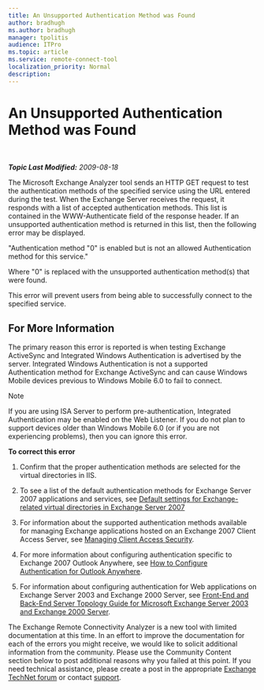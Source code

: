 ```yaml
---
title: An Unsupported Authentication Method was Found
author: bradhugh
ms.author: bradhugh
manager: tpolitis
audience: ITPro 
ms.topic: article 
ms.service: remote-connect-tool
localization_priority: Normal
description: 
---
```


<div data-xmlns="https://www.w3.org/1999/xhtml">

<div class="topic" data-xmlns="https://www.w3.org/1999/xhtml" data-msxsl="urn:schemas-microsoft-com:xslt" data-cs="https://msdn.microsoft.com/">

<div data-asp="https://msdn2.microsoft.com/asp">

# An Unsupported Authentication Method was Found

</div>

<div id="mainSection">

<div id="mainBody">

<span> </span>

_**Topic Last Modified:** 2009-08-18_

The Microsoft Exchange Analyzer tool sends an HTTP GET request to test the authentication methods of the specified service using the URL entered during the test. When the Exchange Server receives the request, it responds with a list of accepted authentication methods. This list is contained in the WWW-Authenticate field of the response header. If an unsupported authentication method is returned in this list, then the following error may be displayed.

"Authentication method "0" is enabled but is not an allowed Authentication method for this service."

Where "0" is replaced with the unsupported authentication method(s) that were found.

This error will prevent users from being able to successfully connect to the specified service.

<div>

## For More Information

The primary reason this error is reported is when testing Exchange ActiveSync and Integrated Windows Authentication is advertised by the server. Integrated Windows Authentication is not a supported Authentication method for Exchange ActiveSync and can cause Windows Mobile devices previous to Windows Mobile 6.0 to fail to connect.

<div class="alert">


> [!NOTE]
> If you are using ISA Server to perform pre-authentication, Integrated Authentication may be enabled on the Web Listener. If you do not plan to support devices older than Windows Mobile 6.0 (or if you are not experiencing problems), then you can ignore this error.


</div>

**To correct this error**

1.  Confirm that the proper authentication methods are selected for the virtual directories in IIS.

2.  To see a list of the default authentication methods for Exchange Server 2007 applications and services, see [Default settings for Exchange-related virtual directories in Exchange Server 2007](https://go.microsoft.com/fwlink/?linkid=161402)

3.  For information about the supported authentication methods available for managing Exchange applications hosted on an Exchange 2007 Client Access Server, see [Managing Client Access Security](https://go.microsoft.com/fwlink/?linkid=100585).

4.  For more information about configuring authentication specific to Exchange 2007 Outlook Anywhere, see [How to Configure Authentication for Outlook Anywhere](https://go.microsoft.com/fwlink/?linkid=161403).

5.  For information about configuring authentication for Web applications on Exchange Server 2003 and Exchange 2000 Server, see [Front-End and Back-End Server Topology Guide for Microsoft Exchange Server 2003 and Exchange 2000 Server](https://go.microsoft.com/fwlink/?linkid=161404).

The Exchange Remote Connectivity Analyzer is a new tool with limited documentation at this time. In an effort to improve the documentation for each of the errors you might receive, we would like to solicit additional information from the community. Please use the Community Content section below to post additional reasons why you failed at this point. If you need technical assistance, please create a post in the appropriate [Exchange TechNet forum](https://go.microsoft.com/fwlink/?linkid=73420) or contact [support](https://go.microsoft.com/fwlink/?linkid=8158).

</div>

</div>

<span> </span>

</div>

</div>

</div>

